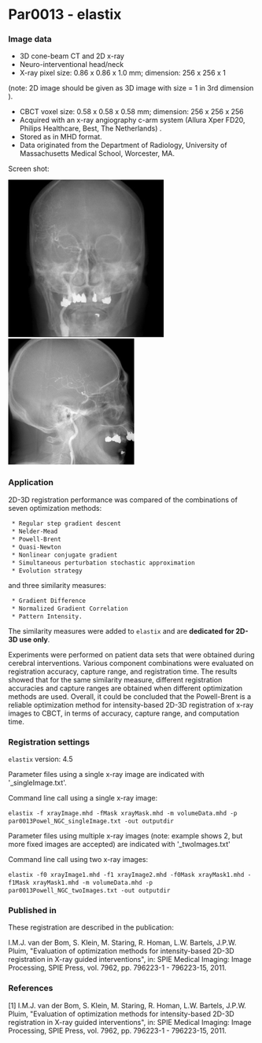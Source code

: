 # Par0013 - elastix

###  Image data

* 3D cone-beam CT and 2D x-ray
* Neuro-interventional head/neck
* X-ray pixel size: 0.86 x 0.86 x 1.0 mm; dimension: 256 x 256 x 1

(note: 2D image should be given as 3D image with size = 1 in 3rd dimension ).

* CBCT voxel size: 0.58 x 0.58 x 0.58 mm; dimension: 256 x 256 x 256
* Acquired with an x-ray angiography c-arm system (Allura Xper FD20, Philips Healthcare, Best, The Netherlands) .
* Stored as in MHD format.
* Data originated from the Department of Radiology, University of Massachusetts Medical School, Worcester, MA.

Screen shot:

![alt-text](Screenshot_x-ray.jpg)![alt-text](Screenshot_x-ray_lat.jpg)

###  Application

2D-3D registration performance was compared of the combinations of seven optimization methods:


     * Regular step gradient descent
     * Nelder-Mead
     * Powell-Brent
     * Quasi-Newton
     * Nonlinear conjugate gradient
     * Simultaneous perturbation stochastic approximation
     * Evolution strategy


and three similarity measures:


     * Gradient Difference
     * Normalized Gradient Correlation
     * Pattern Intensity.


The similarity measures were added to `elastix` and are **dedicated for 2D-3D use only**.

Experiments were performed on patient data sets that were obtained during cerebral interventions. Various component combinations were evaluated on registration accuracy, capture range, and registration time. The results showed that for the same similarity measure, different registration accuracies and capture ranges are obtained when different optimization methods are used. Overall, it could be concluded that the Powell-Brent is a reliable optimization method for intensity-based 2D-3D registration of x-ray images to CBCT, in terms of accuracy, capture range, and computation time.

###  Registration settings

`elastix` version: 4.5

Parameter files using a single x-ray image are indicated with '_singleImage.txt'.

Command line call using a single x-ray image:

    elastix -f xrayImage.mhd -fMask xrayMask.mhd -m volumeData.mhd -p par0013Powel_NGC_singleImage.txt -out outputdir


Parameter files using multiple x-ray images (note: example shows 2, but more fixed images are accepted) are indicated with '_twoImages.txt'

Command line call using two x-ray images:


    elastix -f0 xrayImage1.mhd -f1 xrayImage2.mhd -f0Mask xrayMask1.mhd -f1Mask xrayMask1.mhd -m volumeData.mhd -p par0013Powell_NGC_twoImages.txt -out outputdir


###  Published in

These registration are described in the publication:

I.M.J. van der Bom, S. Klein, M. Staring, R. Homan, L.W. Bartels, J.P.W. Pluim, "Evaluation of optimization methods for intensity-based 2D-3D registration in X-ray guided interventions", in: SPIE Medical Imaging: Image Processing, SPIE Press, vol. 7962, pp. 796223-1 - 796223-15, 2011.

###  References

[1] I.M.J. van der Bom, S. Klein, M. Staring, R. Homan, L.W. Bartels, J.P.W. Pluim, "Evaluation of optimization methods for intensity-based 2D-3D registration in X-ray guided interventions", in: SPIE Medical Imaging: Image Processing, SPIE Press, vol. 7962, pp. 796223-1 - 796223-15, 2011.
